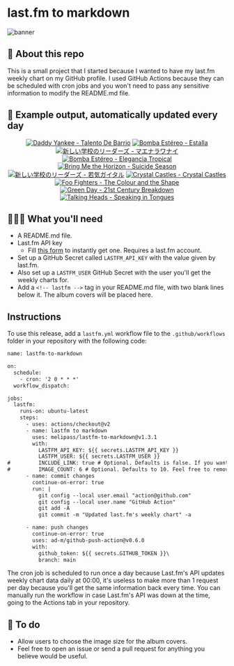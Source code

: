 # last.fm to markdown

![banner](banner.png)

## 🤖 About this repo
This is a small project that I started because I wanted to have my last.fm weekly chart on my GitHub profile. I used GitHub Actions because they can be scheduled with cron jobs and you won't need to pass any sensitive information to modify the README.md file.

## 🎵 Example output, automatically updated every day
<!-- lastfm -->
<p align="center"><a href="https://www.last.fm/music/Daddy+Yankee/Talento+De+Barrio"><img src="https://lastfm.freetls.fastly.net/i/u/64s/5f0b9a7890508ac26e61a27490ae5c84.jpg" title="Daddy Yankee - Talento De Barrio"></a> <a href="https://www.last.fm/music/Bomba+Est%C3%A9reo/Estalla"><img src="https://lastfm.freetls.fastly.net/i/u/64s/812da854762f46aeb1f91d6c8f826395.jpg" title="Bomba Estéreo - Estalla"></a> <a href="https://www.last.fm/music/%E6%96%B0%E3%81%97%E3%81%84%E5%AD%A6%E6%A0%A1%E3%81%AE%E3%83%AA%E3%83%BC%E3%83%80%E3%83%BC%E3%82%BA/%E3%83%9E%E3%82%A8%E3%83%8A%E3%83%A9%E3%83%AF%E3%83%8A%E3%82%A4"><img src="https://lastfm.freetls.fastly.net/i/u/64s/b9c2bc28d8d6d8226039a73008a848f1.jpg" title="新しい学校のリーダーズ - マエナラワナイ"></a> <a href="https://www.last.fm/music/Bomba+Est%C3%A9reo/Elegancia+Tropical"><img src="https://lastfm.freetls.fastly.net/i/u/64s/9246a532c32448e9987f0d0db536a1b4.jpg" title="Bomba Estéreo - Elegancia Tropical"></a> <a href="https://www.last.fm/music/Bring+Me+the+Horizon/Suicide+Season"><img src="https://lastfm.freetls.fastly.net/i/u/64s/0d92ccd8122b15ccc6301303b4455e29.png" title="Bring Me the Horizon - Suicide Season"></a> <a href="https://www.last.fm/music/%E6%96%B0%E3%81%97%E3%81%84%E5%AD%A6%E6%A0%A1%E3%81%AE%E3%83%AA%E3%83%BC%E3%83%80%E3%83%BC%E3%82%BA/%E8%8B%A5%E6%B0%97%E3%82%AC%E3%82%A4%E3%82%BF%E3%83%AB"><img src="https://lastfm.freetls.fastly.net/i/u/64s/b12d7304b51c6012f955b0a25e88e2c3.jpg" title="新しい学校のリーダーズ - 若気ガイタル"></a> <a href="https://www.last.fm/music/Crystal+Castles/Crystal+Castles"><img src="https://lastfm.freetls.fastly.net/i/u/64s/7096b4c2d2d9cc84bd3d919c552ca47d.jpg" title="Crystal Castles - Crystal Castles"></a> <a href="https://www.last.fm/music/Foo+Fighters/The+Colour+and+the+Shape"><img src="https://lastfm.freetls.fastly.net/i/u/64s/c2ecd547171fc923b5b32718a8e8780a.jpg" title="Foo Fighters - The Colour and the Shape"></a> <a href="https://www.last.fm/music/Green+Day/21st+Century+Breakdown"><img src="https://lastfm.freetls.fastly.net/i/u/64s/72a314e1e9064a0418159b144fe1ad72.jpg" title="Green Day - 21st Century Breakdown"></a> <a href="https://www.last.fm/music/Talking+Heads/Speaking+in+Tongues"><img src="https://lastfm.freetls.fastly.net/i/u/64s/51e321194dc49e228db8b355239814a8.png" title="Talking Heads - Speaking in Tongues"></a> </p>

          
## 👩🏽‍💻 What you'll need
* A README.md file.
* Last.fm API key
  * Fill [this form](https://www.last.fm/api/account/create) to instantly get one. Requires a last.fm account.
* Set up a GitHub Secret called ```LASTFM_API_KEY``` with the value given by last.fm.
* Also set up a ```LASTFM_USER``` GitHub Secret with the user you'll get the weekly charts for.
* Add a ```<!-- lastfm -->``` tag in your README.md file, with two blank lines below it. The album covers will be placed here.

## Instructions
To use this release, add a ```lastfm.yml``` workflow file to the ```.github/workflows``` folder in your repository with the following code:
```diff
name: lastfm-to-markdown

on:
  schedule:
    - cron: '2 0 * * *'
  workflow_dispatch:

jobs:
  lastfm:
    runs-on: ubuntu-latest
    steps:
      - uses: actions/checkout@v2
      - name: lastfm to markdown
        uses: melipass/lastfm-to-markdown@v1.3.1
        with:
          LASTFM_API_KEY: ${{ secrets.LASTFM_API_KEY }}
          LASTFM_USER: ${{ secrets.LASTFM_USER }}
#         INCLUDE_LINK: true # Optional. Defaults is false. If you want to include the link to the album page, set this to true.
#         IMAGE_COUNT: 6 # Optional. Defaults to 10. Feel free to remove this line if you want.
      - name: commit changes
        continue-on-error: true
        run: |
          git config --local user.email "action@github.com"
          git config --local user.name "GitHub Action"
          git add -A
          git commit -m "Updated last.fm's weekly chart" -a

      - name: push changes
        continue-on-error: true
        uses: ad-m/github-push-action@v0.6.0
        with:
          github_token: ${{ secrets.GITHUB_TOKEN }}\
          branch: main
```
The cron job is scheduled to run once a day because Last.fm's API updates weekly chart data daily at 00:00, it's useless to make more than 1 request per day because you'll get the same information back every time. You can manually run the workflow in case Last.fm's API was down at the time, going to the Actions tab in your repository.

## 🚧 To do
* Allow users to choose the image size for the album covers.
* Feel free to open an issue or send a pull request for anything you believe would be useful.
